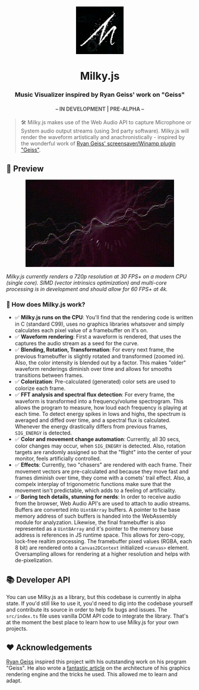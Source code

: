 <span align="center">
    <p align="center">
      <img src="./public/icon.png" width="128" title="Milky Logo">
    </p>

  # Milky.js


  ### Music Visualizer inspired by Ryan Geiss' work on "Geiss"

  <font color="#555">
  
  #### &ndash; IN DEVELOPMENT | PRE-ALPHA &ndash;

  </font>

</span>

> 🛠️ Milky.js makes use of the Web Audio API to capture Microphone or System audio output streams (using 3rd party software). Milky.js will render the waveform artistically and anachronistically - inspired by the wonderful work of <a href="https://www.geisswerks.com/geiss/" target="_blank">Ryan Geiss' screensaver/Winamp plugin "Geiss"</a>.

## 🌟 Preview

<span align="center">

  ![Preview of Milky.js](./milky_anim.gif)

</span>

_Milky.js currently renders a 720p resolution at 30 FPS+ on a modern CPU (single core). SIMD (vector intrinsics optimization) and multi-core processing is in development and *should* allow for 60 FPS+ at 4k._

### 🔬 How does Milky.js work?

- ✅ **Milky.js runs on the CPU**: You'll find that the rendering code is written in C (standard C99), uses no graphics libraries whatsover and simply calculates each pixel value of a framebuffer on it's on.
-  ✅ **Waveform rendering**: First a waveform is rendered, that uses the captures the audio stream as a seed for the curve.
-  ✅ **Blending, Rotation, Transformation**: For every next frame, the previous framebuffer is slightly rotated and transformed (zoomed in). Also, the color intensity is blended out by a factor. This makes "older" waveform renderings diminish over time and allows for smooths transitions between frames.
-  ✅ **Colorization**: Pre-calculated (generated) color sets are used to colorize each frame.
-  ✅ **FFT analysis and spectral flux detection**: For every frame, the waveform is transformed into a frequency/volume spectrogram. This allows the program to measure, how loud each frequency is playing at each time. To detect energy spikes in lows and highs, the spectrum is averaged and diffed over time, and a spectral flux is calculated. Whenever the energy drastically differs from previous frames, `SIG_ENERGY` is detected.
- ✅ **Color and movement change automation**: Currently, all 30 secs, color changes may occur, when `SIG_ENEGRY` is detected. Also, rotation targets are randomly assigned so that the "flight" into the center of your monitor, feels artificially controlled.
- ✅ **Effects**: Currently, two "chasers" are rendered with each frame. Their movement vectors are pre-calculated and because they move fast and frames diminish over time, they come with a comets' trail effect. Also, a compelx interplay of trigonometric functions make sure that the movement isn't predictable, which adds to a feeling of artificiality.
- ✅ **Boring tech details, stunning for nerds**: In order to receive audio from the browser, Web Audio API's are used to attach to audio streams. Buffers are converted into `Uint8Array` buffers. A pointer to the base memory address of such buffers is handed into the WebAssembly module for analyzation. Likewise, the final framebuffer is also represented as a `Uint8Array` and it's pointer to the memory base address is references in JS runtime space. This allows for zero-copy, lock-free realtim processing. The framebuffer pixed values (RGBA, each 8 bit) are rendered onto a `Canvas2DContext` initialized `<canvas>` element. Oversampling allows for rendering at a higher resolution and helps with de-pixelization.

## 📚 Developer API

You can use Milky.js as a library, but this codebase is currently in alpha state. If you'd still like to use it, you'd need to dig into the codebase yourself and contribute its source in order to help fix bugs and issues. The `src/index.ts` file uses vanilla DOM API code to integrate the library. That's at the moment the best place to learn how to use Milky.js for your own projects.

## ❤️ Acknowledgements

<a href="https://www.geisswerks.com/geiss/" target="_blank">Ryan Geiss</a> inspired this project with his outstanding work on his program "Geiss". He also wrote a <a href="https://www.geisswerks.com/geiss/secrets.html" target="_blank">fantastic article</a>  on the architecture of his graphics rendering engine and the tricks he used. This allowed me to learn and adapt.